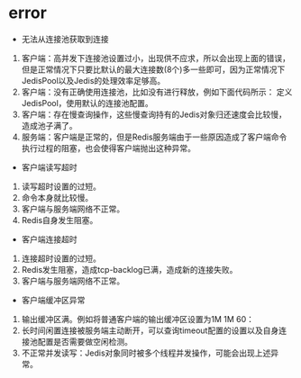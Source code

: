 # error

- 无法从连接池获取到连接
1. 客户端：高并发下连接池设置过小，出现供不应求，所以会出现上面的错误，但是正常情况下只要比默认的最大连接数(8个)多一些即可，因为正常情况下JedisPool以及Jedis的处理效率足够高。  
2. 客户端：没有正确使用连接池，比如没有进行释放，例如下面代码所示： 定义JedisPool，使用默认的连接池配置。 
3. 客户端：存在慢查询操作，这些慢查询持有的Jedis对象归还速度会比较慢，造成池子满了。  
4. 服务端：客户端是正常的，但是Redis服务端由于一些原因造成了客户端命令执行过程的阻塞，也会使得客户端抛出这种异常。 

- 客户端读写超时
1. 读写超时设置的过短。 
2. 命令本身就比较慢。 
3. 客户端与服务端网络不正常。 
4. Redis自身发生阻塞。 

- 客户端连接超时
1. 连接超时设置的过短。 
2. Redis发生阻塞，造成tcp-backlog已满，造成新的连接失败。 
3. 客户端与服务端网络不正常。 

- 客户端缓冲区异常
1. 输出缓冲区满。例如将普通客户端的输出缓冲区设置为1M 1M 60： 
2. 长时间闲置连接被服务端主动断开，可以查询timeout配置的设置以及自身连接池配置是否需要做空闲检测。  
3. 不正常并发读写：Jedis对象同时被多个线程并发操作，可能会出现上述异常。 
